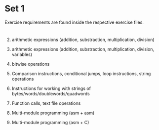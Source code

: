 # Set 1

Exercise requirements are found inside the respective exercise files.

#

2) arithmetic expressions (addition, substraction, multiplication, division)

3) arithmetic expressions (addition, substraction, multiplication, division, variables)

4) bitwise operations

5) Comparison instructions, conditional jumps, loop instructions, string operations

6) Instructions for working with strings of bytes/words/doublewords/quadwords

8) Function calls, text file operations

11) Multi-module programming (asm + asm)

12) Multi-module programming (asm + C)
